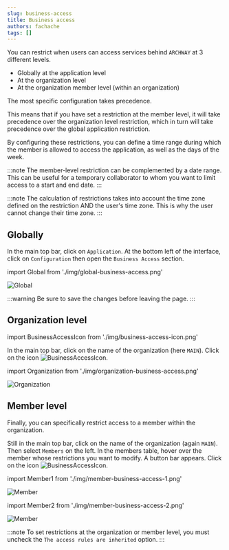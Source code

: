 ```yaml
---
slug: business-access
title: Business access
authors: fachache
tags: []
---
```


You can restrict when users can access services behind `ARCHWAY` at 3 different levels.

 - Globally at the application level
 - At the organization level
 - At the organization member level (within an organization)

The most specific configuration takes precedence.

This means that if you have set a restriction at the member level, it will take precedence over the organization level restriction, which in turn will take precedence over the global application restriction.

By configuring these restrictions, you can define a time range during which the member is allowed to access the application, as well as the days of the week.

:::note
The member-level restriction can be complemented by a date range.
This can be useful for a temporary collaborator to whom you want to limit access to a start and end date.
:::

:::note
The calculation of restrictions takes into account the time zone defined on the restriction AND the user's time zone.
This is why the user cannot change their time zone.
:::

## Globally

In the main top bar, click on `Application`. At the bottom left of the interface, click on `Configuration` then open the `Business Access` section.

import Global from './img/global-business-access.png'

<img src={Global} alt="Global"/>

:::warning
Be sure to save the changes before leaving the page.
:::

## Organization level

import BusinessAccessIcon from './img/business-access-icon.png'

In the main top bar, click on the name of the organization (here `MAIN`). Click on the icon <img src={BusinessAccessIcon} alt="BusinessAccessIcon"/>. 

import Organization from './img/organization-business-access.png'

<img src={Organization} alt="Organization"/>

## Member level

Finally, you can specifically restrict access to a member within the organization.

Still in the main top bar, click on the name of the organization (again `MAIN`). Then select `Members` on the left.
In the members table, hover over the member whose restrictions you want to modify. A button bar appears. Click on the icon <img src={BusinessAccessIcon} alt="BusinessAccessIcon"/>.

import Member1 from './img/member-business-access-1.png'

<img src={Member1} alt="Member"/>

import Member2 from './img/member-business-access-2.png'

<img src={Member2} alt="Member"/>

:::note
To set restrictions at the organization or member level, you must uncheck the `The access rules are inherited` option.
:::